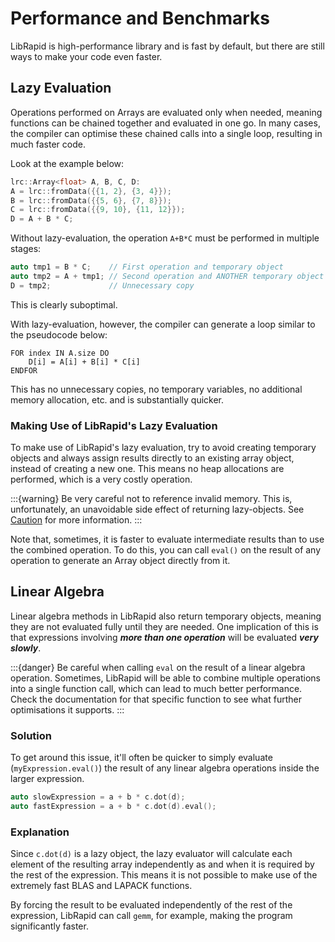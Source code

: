 # Performance and Benchmarks

LibRapid is high-performance library and is fast by default, but there are still ways to make your code even faster.

## Lazy Evaluation

Operations performed on Arrays are evaluated only when needed, meaning functions can be chained together and evaluated
in one go. In many cases, the compiler can optimise these chained calls into a single loop, resulting in much faster
code.

Look at the example below:

```cpp
lrc::Array<float> A, B, C, D:
A = lrc::fromData({{1, 2}, {3, 4}});
B = lrc::fromData({{5, 6}, {7, 8}});
C = lrc::fromData({{9, 10}, {11, 12}});
D = A + B * C;
```

Without lazy-evaluation, the operation `A+B*C` must be performed in multiple stages:

```cpp
auto tmp1 = B * C;    // First operation and temporary object
auto tmp2 = A + tmp1; // Second operation and ANOTHER temporary object
D = tmp2;             // Unnecessary copy
```

This is clearly suboptimal.

With lazy-evaluation, however, the compiler can generate a loop similar to the pseudocode below:

```
FOR index IN A.size DO
    D[i] = A[i] + B[i] * C[i]
ENDFOR 
```

This has no unnecessary copies, no temporary variables, no additional memory allocation, etc. and is substantially
quicker.

### Making Use of LibRapid's Lazy Evaluation

To make use of LibRapid's lazy evaluation, try to avoid creating temporary objects and always assign results directly
to an existing array object, instead of creating a new one. This means no heap allocations are performed, which is a
very costly operation.

:::{warning}
Be very careful not to reference invalid memory. This is, unfortunately, an unavoidable side effect of returning
lazy-objects. See [Caution](../caution) for more information.
:::

Note that, sometimes, it is faster to evaluate intermediate results than to use the combined operation. To do this,
you can call ``eval()`` on the result of any operation to generate an Array object directly from it.

## Linear Algebra

Linear algebra methods in LibRapid also return temporary objects, meaning they are not evaluated fully until they are
needed. One implication of this is that expressions involving ***more than one operation*** will be evaluated
***very slowly***.

:::{danger}
Be careful when calling `eval` on the result of a linear algebra operation. Sometimes, LibRapid will be able to combine
multiple operations into a single function call, which can lead to much better performance. Check the documentation
for that specific function to see what further optimisations it supports.
:::

### Solution

To get around this issue, it'll often be quicker to simply evaluate (`myExpression.eval()`) the result of any linear
algebra operations inside the larger expression.

```cpp
auto slowExpression = a + b * c.dot(d);
auto fastExpression = a + b * c.dot(d).eval();
```

### Explanation

Since `c.dot(d)` is a lazy object, the lazy evaluator will calculate each element of the resulting array independently
as and when it is required by the rest of the expression. This means it is not possible to make use of the extremely
fast BLAS and LAPACK functions.

By forcing the result to be evaluated independently of the rest of the expression, LibRapid can call `gemm`, for
example, making the program significantly faster.
